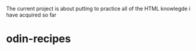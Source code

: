 The current project is about putting to practice all of the HTML knowlegde i have acquired so far
# odin-recipes
